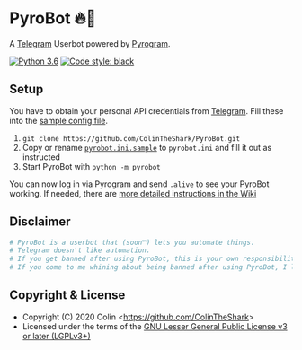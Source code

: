 # PyroBot 🔥🤖 
A [Telegram](https://telegram.org) Userbot powered by [Pyrogram](https://pyrogram.org).

[![Python 3.6](https://img.shields.io/badge/Python-3.6%20or%20newer-blue)](https://www.python.org/downloads/release/python-360/)
[![Code style: black](https://img.shields.io/badge/code%20style-black-000000.svg)](https://github.com/psf/black)

## Setup
You have to obtain your personal API credentials from [Telegram](https://my.telegram.org?to=apps).
Fill these into the [sample config file](pyrobot.ini.sample).

1. `git clone https://github.com/ColinTheShark/PyroBot.git`
2. Copy or rename [`pyrobot.ini.sample`](pyrobot.ini.sample) to `pyrobot.ini` and fill it out as instructed
3. Start PyroBot with `python -m pyrobot`

You can now log in via Pyrogram and send `.alive` to see your PyroBot working.
If needed, there are [more detailed instructions in the Wiki](https://github.com/ColinTheShark/PyroBot/wiki/Setup)

## Disclaimer
```Python
# PyroBot is a userbot that (soon™️) lets you automate things.
# Telegram doesn't like automation.
# If you get banned after using PyroBot, this is your own responsibility.
# If you come to me whining about being banned after using PyroBot, I'll just block you.
```

## Copyright & License
* Copyright (C) 2020 Colin <<https://github.com/ColinTheShark>>
* Licensed under the terms of the [GNU Lesser General Public License v3 or later (LGPLv3+)](COPYING.lesser)
